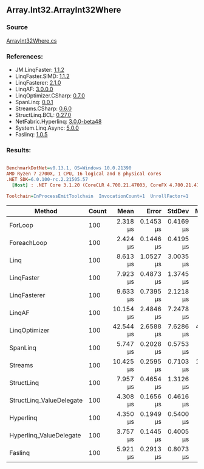 ﻿## Array.Int32.ArrayInt32Where

### Source
[ArrayInt32Where.cs](../LinqBenchmarks/Array/Int32/ArrayInt32Where.cs)

### References:
- JM.LinqFaster: [1.1.2](https://www.nuget.org/packages/JM.LinqFaster/1.1.2)
- LinqFaster.SIMD: [1.1.2](https://www.nuget.org/packages/LinqFaster.SIMD/1.0.3)
- LinqFasterer: [2.1.0](https://www.nuget.org/packages/LinqFasterer/2.1.0)
- LinqAF: [3.0.0.0](https://www.nuget.org/packages/LinqAF/3.0.0.0)
- LinqOptimizer.CSharp: [0.7.0](https://www.nuget.org/packages/LinqOptimizer.CSharp/0.7.0)
- SpanLinq: [0.0.1](https://www.nuget.org/packages/SpanLinq/0.0.1)
- Streams.CSharp: [0.6.0](https://www.nuget.org/packages/Streams.CSharp/0.6.0)
- StructLinq.BCL: [0.27.0](https://www.nuget.org/packages/StructLinq/0.27.0)
- NetFabric.Hyperlinq: [3.0.0-beta48](https://www.nuget.org/packages/NetFabric.Hyperlinq/3.0.0-beta48)
- System.Linq.Async: [5.0.0](https://www.nuget.org/packages/System.Linq.Async/5.0.0)
- Faslinq: [1.0.5](https://www.nuget.org/packages/Faslinq/1.0.5)

### Results:
``` ini

BenchmarkDotNet=v0.13.1, OS=Windows 10.0.21390
AMD Ryzen 7 2700X, 1 CPU, 16 logical and 8 physical cores
.NET SDK=6.0.100-rc.2.21505.57
  [Host] : .NET Core 3.1.20 (CoreCLR 4.700.21.47003, CoreFX 4.700.21.47101), X64 RyuJIT DEBUG  [AttachedDebugger]

Toolchain=InProcessEmitToolchain  InvocationCount=1  UnrollFactor=1  

```
|                   Method | Count |      Mean |     Error |    StdDev |    Median |         Ratio | RatioSD | Allocated |
|------------------------- |------ |----------:|----------:|----------:|----------:|--------------:|--------:|----------:|
|                  ForLoop |   100 |  2.318 μs | 0.1453 μs | 0.4169 μs |  2.300 μs |      baseline |         |         - |
|              ForeachLoop |   100 |  2.424 μs | 0.1446 μs | 0.4195 μs |  2.400 μs |  1.08x slower |   0.27x |         - |
|                     Linq |   100 |  8.613 μs | 1.0527 μs | 3.0035 μs |  7.700 μs |  3.80x slower |   1.42x |     424 B |
|               LinqFaster |   100 |  7.923 μs | 0.4873 μs | 1.3745 μs |  7.450 μs |  3.52x slower |   0.88x |     664 B |
|             LinqFasterer |   100 |  9.633 μs | 0.7395 μs | 2.1218 μs |  8.850 μs |  4.28x slower |   1.20x |     448 B |
|                   LinqAF |   100 | 10.154 μs | 2.4846 μs | 7.2478 μs |  5.900 μs |  4.41x slower |   2.87x |         - |
|            LinqOptimizer |   100 | 42.544 μs | 2.6588 μs | 7.6286 μs | 40.800 μs | 18.90x slower |   4.52x |   9,168 B |
|                 SpanLinq |   100 |  5.747 μs | 0.2028 μs | 0.5753 μs |  5.650 μs |  2.54x slower |   0.48x |         - |
|                  Streams |   100 | 10.425 μs | 0.2595 μs | 0.7103 μs | 10.400 μs |  4.60x slower |   0.80x |     584 B |
|               StructLinq |   100 |  7.957 μs | 0.4654 μs | 1.3126 μs |  7.800 μs |  3.51x slower |   0.77x |      32 B |
| StructLinq_ValueDelegate |   100 |  4.308 μs | 0.1656 μs | 0.4616 μs |  4.250 μs |  1.91x slower |   0.38x |         - |
|                Hyperlinq |   100 |  4.350 μs | 0.1949 μs | 0.5400 μs |  4.250 μs |  1.92x slower |   0.36x |         - |
|  Hyperlinq_ValueDelegate |   100 |  3.757 μs | 0.1445 μs | 0.4005 μs |  3.700 μs |  1.66x slower |   0.31x |         - |
|                  Faslinq |   100 |  5.921 μs | 0.2913 μs | 0.8073 μs |  5.900 μs |  2.62x slower |   0.55x |     424 B |
